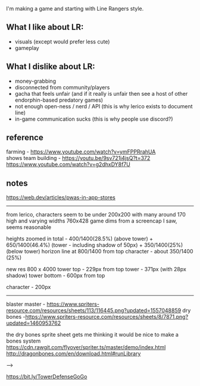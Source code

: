 I'm making a game and starting with Line Rangers style.

## What I like about LR:

-   visuals (except would prefer less cute)
-   gameplay

## What I dislike about LR:

-   money-grabbing
-   disconnected from community/players
-   gacha that feels unfair (and if it really is unfair then see a host of other
    endorphin-based predatory games)
-   not enough open-ness / nerd / API (this is why lerico exists to document
    line)
-   in-game communication sucks (this is why people use discord?)

## reference

farming - https://www.youtube.com/watch?v=ymFPPRrahUA  
shows team building - https://youtu.be/9sv721j4jsQ?t=372  
https://www.youtube.com/watch?v=g2dhxDY8f7U

## notes

https://web.dev/articles/pwas-in-app-stores

---

from lerico, characters seem to be under 200x200 with many around 170 high and
varying widths 760x428 game dims from a screencap I saw, seems reasonable

heights zoomed in total - 400/1400(28.5%) (above tower) + 650/1400(46.4%)
(tower - including shadow of 50px) + 350/1400(25%) (below tower) horizon line at
800/1400 from top character - about 350/1400 (25%)

new res 800 x 4000 tower top - 229px from top tower - 371px (with 28px shadow)
tower bottom - 600px from top

character - 200px

---

blaster master -
https://www.spriters-resource.com/resources/sheets/113/116445.png?updated=1557048859
dry
bones -https://www.spriters-resource.com/resources/sheets/8/7871.png?updated=1460953762

the dry bones sprite sheet gets me thinking it would be nice to make a bones
system https://cdn.rawgit.com/flyover/spriter.ts/master/demo/index.html
http://dragonbones.com/en/download.html#runLibrary

-->

https://bit.ly/TowerDefenseGoGo
